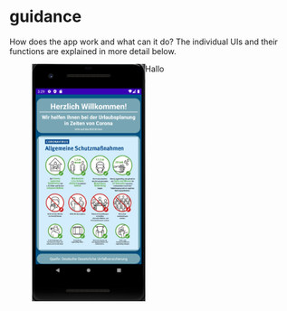 # guidance

How does the app work and what can it do? 
The individual UIs and their functions are explained in more detail below.

><img align="left" src="MainActivity.PNG" width="200">
Hallo
